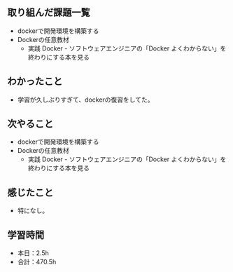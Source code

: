 ## 取り組んだ課題一覧
- dockerで開発環境を構築する
- Dockerの任意教材
  - 実践 Docker - ソフトウェアエンジニアの「Docker よくわからない」を終わりにする本を見る
## わかったこと
- 学習が久しぶりすぎて、dockerの復習をしてた。
## 次やること
- dockerで開発環境を構築する
- Dockerの任意教材
  - 実践 Docker - ソフトウェアエンジニアの「Docker よくわからない」を終わりにする本を見る
## 感じたこと
- 特になし。
## 学習時間
- 本日：2.5h
- 合計：470.5h